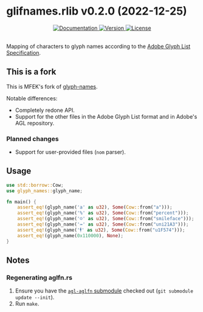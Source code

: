 glifnames.rlib v0.2.0 (2022-12-25)
==================================

<div align="center">
  <a href="https://docs.rs/glifnames">
    <img src="https://docs.rs/glifnames/badge.svg" alt="Documentation">
  </a>
  <a href="https://crates.io/crates/glifnames">
    <img src="https://img.shields.io/crates/v/glifnames.svg" alt="Version">
  </a>
  <a href="https://github.com/yeslogic/glifnames/blob/master/LICENSE">
    <img src="https://img.shields.io/crates/l/glifnames.svg" alt="License">
  </a>
</div>

<br>

Mapping of characters to glyph names according to the [Adobe Glyph List
Specification][agl-specification].

This is a fork
--------------

This is MFEK's fork of [glyph-names](https://github.com/yeslogic/glyph-names/).

Notable differences:
- Completely redone API.
- Support for the other files in the Adobe Glyph List format and in Adobe's AGL repository.

### Planned changes
- Support for user-provided files (`nom` parser).

Usage
-----

```rust
use std::borrow::Cow;
use glyph_names::glyph_name;

fn main() {
    assert_eq!(glyph_name('a' as u32), Some(Cow::from("a")));
    assert_eq!(glyph_name('%' as u32), Some(Cow::from("percent")));
    assert_eq!(glyph_name('☺' as u32), Some(Cow::from("smileface")));
    assert_eq!(glyph_name('↣' as u32), Some(Cow::from("uni21A3")));
    assert_eq!(glyph_name('🕴' as u32), Some(Cow::from("u1F574")));
    assert_eq!(glyph_name(0x110000), None);
}
```

Notes
-----

### Regenerating aglfn.rs

1. Ensure you have the [`agl-aglfn` submodule][agl-aglfn] checked out (`git submodule update --init`).
2. Run `make`.

[ucd-generate]: https://github.com/BurntSushi/ucd-generate
[agl-specification]: https://github.com/adobe-type-tools/agl-specification
[agl-aglfn]: https://github.com/adobe-type-tools/agl-aglfn/
